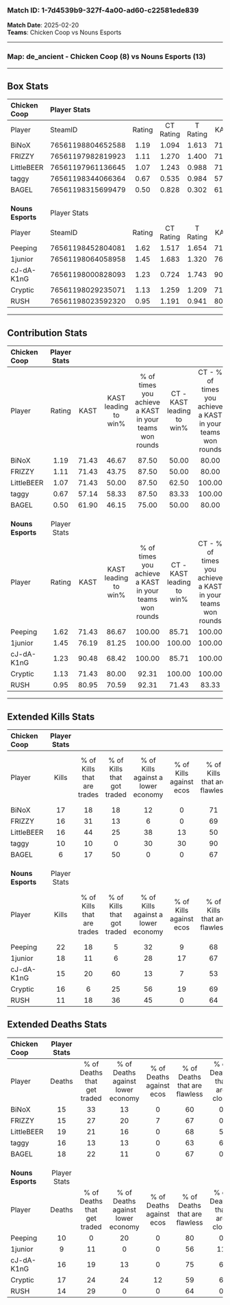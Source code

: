 ### Match ID: 1-7d4539b9-327f-4a00-ad60-c22581ede839  
**Match Date**: 2025-02-20  
**Teams**: Chicken Coop vs Nouns Esports  

---  

### **Map**: de_ancient - Chicken Coop (8) vs Nouns Esports (13)  
---  

## Box Stats  

| **Chicken Coop**  | Player Stats      |        |           |          |       |       |       |         |        |      |     |
| :- | :- | :-: | :-: | :-: | :-: | :-: | :-: | :-: | :-: | :-: | :-: |
| Player            | SteamID           | Rating | CT Rating | T Rating | KAST  |  ADR  | Kills | Assists | Deaths | K/D  | HS% |
| BiNoX             | 76561198804652588 |  1.19  |   1.094   |  1.613   | 71.43 | 79.4  |  17   |    7    |   15   | 1.13 | 35  |
| FRIZZY            | 76561197982819923 |  1.11  |   1.270   |  1.400   | 71.43 | 75.0  |  16   |    1    |   15   | 1.07 | 62  |
| LittleBEER        | 76561197961136645 |  1.07  |   1.243   |  0.988   | 71.43 | 86.7  |  16   |    6    |   19   | 0.84 | 25  |
| taggy             | 76561198344066364 |  0.67  |   0.535   |  0.984   | 57.14 | 55.1  |  10   |    3    |   16   | 0.63 | 30  |
| BAGEL             | 76561198315699479 |  0.50  |   0.828   |  0.302   | 61.90 | 52.9  |   6   |    6    |   18   | 0.33 | 50  |
|                   |                   |        |           |          |       |       |       |         |        |      |     |
|                   |                   |        |           |          |       |       |       |         |        |      |     |
|                   |                   |        |           |          |       |       |       |         |        |      |     |
| **Nouns Esports** | Player Stats      |        |           |          |       |       |       |         |        |      |     |
| Player            | SteamID           | Rating | CT Rating | T Rating | KAST  |  ADR  | Kills | Assists | Deaths | K/D  | HS% |
| Peeping           | 76561198452804081 |  1.62  |   1.517   |  1.654   | 71.43 | 112.7 |  22   |    5    |   10   | 2.20 | 59  |
| 1junior           | 76561198064058958 |  1.45  |   1.683   |  1.320   | 76.19 | 94.1  |  18   |    4    |   9    | 2.00 | 27  |
| cJ-dA-K1nG        | 76561198000828093 |  1.23  |   0.724   |  1.743   | 90.48 | 81.7  |  15   |    7    |   16   | 0.94 | 53  |
| Cryptic           | 76561198029235071 |  1.13  |   1.259   |  1.209   | 71.43 | 92.2  |  16   |    5    |   17   | 0.94 | 50  |
| RUSH              | 76561198023592320 |  0.95  |   1.191   |  0.941   | 80.95 | 53.7  |  11   |    5    |   14   | 0.79 | 36  |
---  

## Contribution Stats  

| **Chicken Coop**  | Player Stats |       |                      |                                                        |                           |                                                             |                          |                                                            |
| :- | :-: | :-: | :-: | :-: | :-: | :-: | :-: | :-: |
| Player            |    Rating    | KAST  | KAST leading to win% | % of times you achieve a KAST in your teams won rounds | CT - KAST leading to win% | CT - % of times you achieve a KAST in your teams won rounds | T - KAST leading to win% | T - % of times you achieve a KAST in your teams won rounds |
| BiNoX             |     1.19     | 71.43 |        46.67         |                         87.50                          |           50.00           |                            80.00                            |          42.86           |                           100.00                           |
| FRIZZY            |     1.11     | 71.43 |        43.75         |                         87.50                          |           50.00           |                            80.00                            |          37.50           |                           100.00                           |
| LittleBEER        |     1.07     | 71.43 |        50.00         |                         87.50                          |           62.50           |                           100.00                            |          33.33           |                           66.67                            |
| taggy             |     0.67     | 57.14 |        58.33         |                         87.50                          |           83.33           |                           100.00                            |          33.33           |                           66.67                            |
| BAGEL             |     0.50     | 61.90 |        46.15         |                         75.00                          |           50.00           |                            80.00                            |          40.00           |                           66.67                            |
|                   |              |       |                      |                                                        |                           |                                                             |                          |                                                            |
|                   |              |       |                      |                                                        |                           |                                                             |                          |                                                            |
|                   |              |       |                      |                                                        |                           |                                                             |                          |                                                            |
| **Nouns Esports** | Player Stats |       |                      |                                                        |                           |                                                             |                          |                                                            |
| Player            |    Rating    | KAST  | KAST leading to win% | % of times you achieve a KAST in your teams won rounds | CT - KAST leading to win% | CT - % of times you achieve a KAST in your teams won rounds | T - KAST leading to win% | T - % of times you achieve a KAST in your teams won rounds |
| Peeping           |     1.62     | 71.43 |        86.67         |                         100.00                         |           85.71           |                           100.00                            |          87.50           |                           100.00                           |
| 1junior           |     1.45     | 76.19 |        81.25         |                         100.00                         |          100.00           |                           100.00                            |          70.00           |                           100.00                           |
| cJ-dA-K1nG        |     1.23     | 90.48 |        68.42         |                         100.00                         |           85.71           |                           100.00                            |          58.33           |                           100.00                           |
| Cryptic           |     1.13     | 71.43 |        80.00         |                         92.31                          |          100.00           |                           100.00                            |          66.67           |                           85.71                            |
| RUSH              |     0.95     | 80.95 |        70.59         |                         92.31                          |           71.43           |                            83.33                            |          70.00           |                           100.00                           |
---  

## Extended Kills Stats  

| **Chicken Coop**  | Player Stats |                            |                            |                                    |                         |                              |                                 |                                       |                    |           |
| :- | :-: | :-: | :-: | :-: | :-: | :-: | :-: | :-: | :-: | :-: |
| Player            |    Kills     | % of Kills that are trades | % of Kills that got traded | % of Kills against a lower economy | % of Kills against ecos | % of Kills that are flawless | % of Kills that are close duels | % of Kills that are assisted by flash | Pistol Round Kills | AWP Kills |
| BiNoX             |      17      |             18             |             18             |                 12                 |            0            |              71              |                0                |                   0                   |         3          |     9     |
| FRIZZY            |      16      |             31             |             13             |                 6                  |            0            |              69              |                0                |                  13                   |         3          |     0     |
| LittleBEER        |      16      |             44             |             25             |                 38                 |           13            |              50              |               13                |                   0                   |         0          |     0     |
| taggy             |      10      |             10             |             0              |                 30                 |           30            |              90              |               10                |                   0                   |         0          |     0     |
| BAGEL             |      6       |             17             |             50             |                 0                  |            0            |              67              |                0                |                  17                   |         1          |     0     |
|                   |              |                            |                            |                                    |                         |                              |                                 |                                       |                    |           |
|                   |              |                            |                            |                                    |                         |                              |                                 |                                       |                    |           |
|                   |              |                            |                            |                                    |                         |                              |                                 |                                       |                    |           |
| **Nouns Esports** | Player Stats |                            |                            |                                    |                         |                              |                                 |                                       |                    |           |
| Player            |    Kills     | % of Kills that are trades | % of Kills that got traded | % of Kills against a lower economy | % of Kills against ecos | % of Kills that are flawless | % of Kills that are close duels | % of Kills that are assisted by flash | Pistol Round Kills | AWP Kills |
| Peeping           |      22      |             18             |             5              |                 32                 |            9            |              68              |                0                |                   5                   |         6          |     0     |
| 1junior           |      18      |             11             |             6              |                 28                 |           17            |              67              |                0                |                   0                   |         1          |     5     |
| cJ-dA-K1nG        |      15      |             20             |             60             |                 13                 |            7            |              53              |               13                |                   0                   |         0          |     0     |
| Cryptic           |      16      |             6              |             25             |                 56                 |           19            |              69              |                0                |                  19                   |         0          |     0     |
| RUSH              |      11      |             18             |             36             |                 45                 |            0            |              64              |                0                |                   0                   |         1          |     0     |
## Extended Deaths Stats  

| **Chicken Coop**  | Player Stats |                             |                                   |                          |                               |                            |                           |               |
| :- | :-: | :-: | :-: | :-: | :-: | :-: | :-: | :-: |
| Player            |    Deaths    | % of Deaths that get traded | % of Deaths against lower economy | % of Deaths against ecos | % of Deaths that are flawless | % of Deaths that are close | % of Deaths while blinded | Deaths to AWP |
| BiNoX             |      15      |             33              |                13                 |            0             |              60               |             0              |             0             |       1       |
| FRIZZY            |      15      |             27              |                20                 |            7             |              67               |             0              |             7             |       1       |
| LittleBEER        |      19      |             21              |                16                 |            0             |              68               |             5              |             5             |       0       |
| taggy             |      16      |             13              |                13                 |            0             |              63               |             6              |            13             |       1       |
| BAGEL             |      18      |             22              |                11                 |            0             |              67               |             0              |             0             |       2       |
|                   |              |                             |                                   |                          |                               |                            |                           |               |
|                   |              |                             |                                   |                          |                               |                            |                           |               |
|                   |              |                             |                                   |                          |                               |                            |                           |               |
| **Nouns Esports** | Player Stats |                             |                                   |                          |                               |                            |                           |               |
| Player            |    Deaths    | % of Deaths that get traded | % of Deaths against lower economy | % of Deaths against ecos | % of Deaths that are flawless | % of Deaths that are close | % of Deaths while blinded | Deaths to AWP |
| Peeping           |      10      |              0              |                20                 |            0             |              80               |             0              |             0             |       0       |
| 1junior           |      9       |             11              |                 0                 |            0             |              56               |             11             |             0             |       2       |
| cJ-dA-K1nG        |      16      |             19              |                13                 |            0             |              75               |             6              |            13             |       2       |
| Cryptic           |      17      |             24              |                24                 |            12            |              59               |             6              |             0             |       3       |
| RUSH              |      14      |             29              |                 0                 |            0             |              64               |             0              |             7             |       2       |
